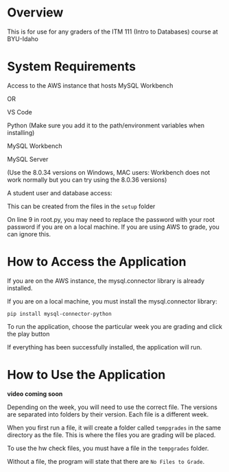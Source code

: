 # Overview

This is for use for any graders of the ITM 111 (Intro to Databases) course at BYU-Idaho

# System Requirements

Access to the AWS instance that hosts MySQL Workbench

OR

VS Code

Python (Make sure you add it to the path/environment variables when installing)

MySQL Workbench 

MySQL Server

(Use the 8.0.34 versions on Windows, MAC users: Workbench does not work normally but you can try using the 8.0.36 versions)

A student user and database access:

This can be created from the files in the `setup` folder

On line 9 in root.py, you may need to replace the password with your root password if you are on a local machine. If you are using AWS to grade, you can ignore this.


# How to Access the Application

If you are on the AWS instance, the mysql.connector library is already installed.

If you are on a local machine, you must install the mysql.connector library:

```
pip install mysql-connector-python
```

To run the application, choose the particular week you are grading and click the play button

If everything has been successfully installed, the application will run.

# How to Use the Application


**video coming soon**
<!-- [How to Use the Application](https://youtu.be/1Q6J9Q1Z9Zo) -->

Depending on the week, you will need to use the correct file. The versions are separated into folders by their version. Each file is a different week. 

When you first run a file, it will create a folder called `tempgrades` in the same directory as the file. This is where the files you are grading will be placed.

To use the hw check files, you must have a file in the `tempgrades` folder.

Without a file, the program will state that there are `No Files to Grade`.

